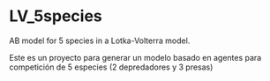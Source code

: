 # LV_5species
AB model for 5 species in a Lotka-Volterra model.

Este es un proyecto para generar un modelo basado en agentes para competición de 5 especies (2 depredadores y 3 presas)
